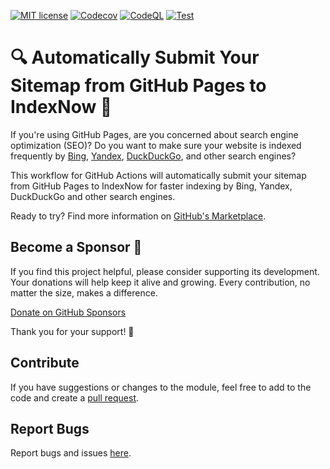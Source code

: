 [![MIT license](https://img.shields.io/static/v1?label=license&message=MIT&color=blue)](https://github.com/jakob-bagterp/index-now-submit-sitemap-gh-pages-action/blob/master/LICENSE.md)
[![Codecov](https://codecov.io/gh/jakob-bagterp/colorist-for-python/branch/master/graph/badge.svg?token=PEGUV7IL8T)](https://codecov.io/gh/jakob-bagterp/colorist-for-python)
[![CodeQL](https://github.com/jakob-bagterp/index-now-submit-sitemap-gh-pages-action/actions/workflows/codeql.yml/badge.svg)](https://github.com/jakob-bagterp/index-now-submit-sitemap-gh-pages-action/actions/workflows/codeql.yml)
[![Test](https://github.com/jakob-bagterp/index-now-submit-sitemap-gh-pages-action/actions/workflows/test.yml/badge.svg)](https://github.com/jakob-bagterp/index-now-submit-sitemap-gh-pages-action/actions/workflows/test.yml)

# 🔍 Automatically Submit Your Sitemap from GitHub Pages to IndexNow 🔎
If you're using GitHub Pages, are you concerned about search engine optimization (SEO)? Do you want to make sure your website is indexed frequently by [Bing](https://www.bing.com/indexnow), [Yandex](https://yandex.com/indexnow), [DuckDuckGo](https://duckduckgo.com/), and other search engines?

This workflow for GitHub Actions will automatically submit your sitemap from GitHub Pages to IndexNow for faster indexing by Bing, Yandex, DuckDuckGo and other search engines.

Ready to try? Find more information on [GitHub's Marketplace](https://github.com/marketplace/actions/index-now-submit-sitemap-gh-pages-action).

## Become a Sponsor 🏅
If you find this project helpful, please consider supporting its development. Your donations will help keep it alive and growing. Every contribution, no matter the size, makes a difference.

[Donate on GitHub Sponsors](https://github.com/sponsors/jakob-bagterp)

Thank you for your support! 🙌

## Contribute
If you have suggestions or changes to the module, feel free to add to the code and create a [pull request](https://github.com/jakob-bagterp/index-now-submit-sitemap-gh-pages-action/pulls).

## Report Bugs
Report bugs and issues [here](https://github.com/jakob-bagterp/index-now-submit-sitemap-gh-pages-action/issues).
